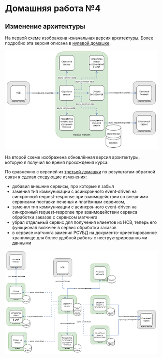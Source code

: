 # Домашняя работа №4

## Изменение архитектуры

На первой схеме изображена изначальная версия архитектуры.
Более подробно эта версия описана в [нулевой домашке](../hw0/README.md).

![old_architecture](architecture/old_architecture.drawio.png)

На второй схеме изображена обновлённая версия архитектуры, которую я получил во время прохождения курса.

По сравнению с версией из [третьей домашки](../hw3/README.md) по результатам обратной связи я сделал следующие изменения:
* добавил внешние сервисы, про которые я забыл
* заменил тип коммуникации с асинхронного event-driven на синхронный request-response при взаимодействии со внешними сервисами поставки печенья и платёжным сервисом, 
* заменил тип коммуникации с асинхронного event-driven на синхронный request-response при взаимодействии сервиса обработки заказов с сервисом матчинга
* убрал отдельный сервис для получения клиентов из HCB, теперь его функционал включен в сервис обработки заказов
* в сервисе матчинга заменил РСУБД на документо-ориентированное хранилище для более удобной работы с неструктурированными данными

![new_architecture](architecture/new_architecture.drawio.png)
